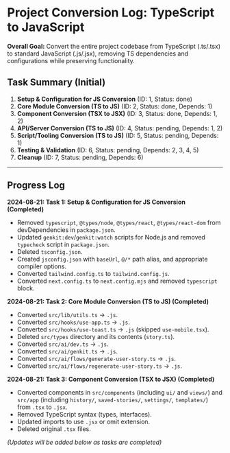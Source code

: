 # Project Conversion Log: TypeScript to JavaScript

**Overall Goal:** Convert the entire project codebase from TypeScript (.ts/.tsx) to standard JavaScript (.js/.jsx), removing TS dependencies and configurations while preserving functionality.

## Task Summary (Initial)

1.  **Setup & Configuration for JS Conversion** (ID: 1, Status: done)
2.  **Core Module Conversion (TS to JS)** (ID: 2, Status: done, Depends: 1)
3.  **Component Conversion (TSX to JSX)** (ID: 3, Status: done, Depends: 1, 2)
4.  **API/Server Conversion (TS to JS)** (ID: 4, Status: pending, Depends: 1, 2)
5.  **Script/Tooling Conversion (TS to JS)** (ID: 5, Status: pending, Depends: 1)
6.  **Testing & Validation** (ID: 6, Status: pending, Depends: 2, 3, 4, 5)
7.  **Cleanup** (ID: 7, Status: pending, Depends: 6)

---

## Progress Log

**2024-08-21: Task 1: Setup & Configuration for JS Conversion (Completed)**
*   Removed `typescript`, `@types/node`, `@types/react`, `@types/react-dom` from devDependencies in `package.json`.
*   Updated `genkit:dev`/`genkit:watch` scripts for Node.js and removed `typecheck` script in `package.json`.
*   Deleted `tsconfig.json`.
*   Created `jsconfig.json` with `baseUrl`, `@/*` path alias, and appropriate compiler options.
*   Converted `tailwind.config.ts` to `tailwind.config.js`.
*   Converted `next.config.ts` to `next.config.mjs` and removed `typescript` block.

**2024-08-21: Task 2: Core Module Conversion (TS to JS) (Completed)**
*   Converted `src/lib/utils.ts` -> `.js`.
*   Converted `src/hooks/use-app.ts` -> `.js`.
*   Converted `src/hooks/use-toast.ts` -> `.js` (skipped `use-mobile.tsx`).
*   Deleted `src/types` directory and its contents (`story.ts`).
*   Converted `src/ai/dev.ts` -> `.js`.
*   Converted `src/ai/genkit.ts` -> `.js`.
*   Converted `src/ai/flows/generate-user-story.ts` -> `.js`.
*   Converted `src/ai/flows/regenerate-user-story.ts` -> `.js`.

**2024-08-21: Task 3: Component Conversion (TSX to JSX) (Completed)**
*   Converted components in `src/components` (including `ui/` and `views/`) and `src/app` (including `history/`, `saved-stories/`, `settings/`, `templates/`) from `.tsx` to `.jsx`.
*   Removed TypeScript syntax (types, interfaces).
*   Updated imports to use `.jsx` or omit extension.
*   Deleted original `.tsx` files.

*(Updates will be added below as tasks are completed)* 